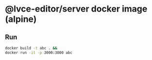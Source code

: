 # @lvce-editor/server docker image (alpine)

## Run

```sh
docker build -t abc . &&
docker run -it -p 3000:3000 abc
```

